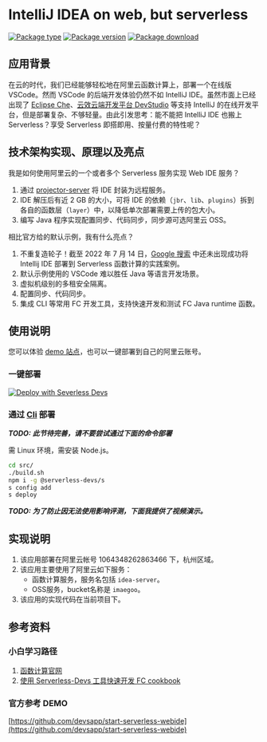 # IntelliJ IDEA on web, but serverless

[![Package type](https://editor.devsapp.cn/icon?package=idea-webide&type=packageType)](https://www.serverless-devs.com)
[![Package version](https://editor.devsapp.cn/icon?package=idea-webide&type=packageVersion)](https://www.devsapp.cn/details.html?name=idea-webide)
[![Package download](https://editor.devsapp.cn/icon?package=idea-webide&type=packageDownload)](https://www.devsapp.cn/details.html?name=idea-webide)

## 应用背景

在云的时代，我们已经能够轻松地在阿里云函数计算上，部署一个在线版 VSCode。然而 VSCode 的后端开发体验仍然不如 IntelliJ IDE。虽然市面上已经出现了 [Eclipse Che](https://www.eclipse.org/che/)、[云效云端开发平台 DevStudio](https://www.aliyun.com/product/yunxiao/devstudio) 等支持 IntelliJ 的在线开发平台，但是部署复杂、不够轻量。由此引发思考：能不能把 IntelliJ IDE 也搬上 Serverless？享受 Serverless 即搭即用、按量付费的特性呢？

## 技术架构实现、原理以及亮点

我是如何使用阿里云的一个或者多个 Serverless 服务实现 Web IDE 服务？

1. 通过 [projector-server](https://github.com/JetBrains/projector-server) 将 IDE 封装为远程服务。
1. IDE 解压后有近 2 GB 的大小，可将 IDE 的依赖（`jbr`、`lib`、`plugins`）拆到各自的函数层（`layer`）中，以降低单次部署需要上传的包大小。
1. 编写 Java 程序实现配置同步、代码同步，同步源可选阿里云 OSS。

相比官方给的默认示例，我有什么亮点？

1. 不重复造轮子！截至 2022 年 7 月 14 日，[Google 搜索](https://www.google.com/search?q=deploy+intellij+to+serverless) 中还未出现成功将 Intellij IDE 部署到 Serverless 函数计算的实践案例。
1. 默认示例使用的 VSCode 难以胜任 Java 等语言开发场景。
1. 虚拟机级别的多租安全隔离。
1. 配置同步、代码同步。
1. 集成 CLI 等常用 FC 开发工具，支持快速开发和测试 FC Java runtime 函数。

## 使用说明

您可以体验 [demo 站点](http://idea-fc.idea-server.1064348262863466.cn-hangzhou.fc.devsapp.net/)，也可以一键部署到自己的阿里云账号。

### 一键部署

[![Deploy with Severless Devs](https://img.alicdn.com/imgextra/i1/O1CN01w5RFbX1v45s8TIXPz_!!6000000006118-55-tps-95-28.svg)](https://fcnext.console.aliyun.com/applications/create?template=idea-webide)

### 通过 [Cli](https://www.serverless-devs.com/serverless-devs/install) 部署

**_TODO: 此节待完善，请不要尝试通过下面的命令部署_**

需 Linux 环境，需安装 Node.js。

```sh
cd src/
./build.sh
npm i -g @serverless-devs/s
s config add
s deploy
```

**_TODO: 为了防止因无法使用影响评测，下面我提供了视频演示。_**

## 实现说明

1. 该应用部署在阿里云帐号 1064348262863466 下，杭州区域。
1. 该应用主要使用了阿里云如下服务：
    * 函数计算服务，服务名包括 `idea-server`。
    * OSS服务，bucket名称是 `imaegoo`。
1. 该应用的实现代码在当前项目下。

## 参考资料

### 小白学习路径

1. [函数计算官网](https://help.aliyun.com/document_detail/52895.html) 
1. [使用 Serverless-Devs 工具快速开发 FC cookbook](https://docs.serverless-devs.com/fc-faq/s_fc_cookbook/readme)

### 官方参考 DEMO

[https://github.com/devsapp/start-serverless-webide](https://github.com/devsapp/start-serverless-webide)
